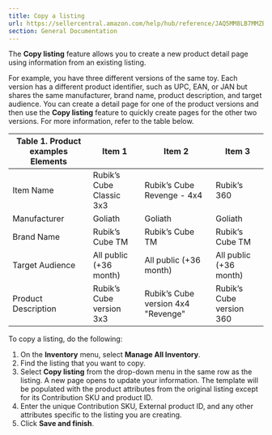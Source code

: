 ```yaml
---
title: Copy a listing
url: https://sellercentral.amazon.com/help/hub/reference/JAQ5MM8LB7MMZB7
section: General Documentation
---
```


The **Copy listing** feature allows you to create a new product detail page
using information from an existing listing.

For example, you have three different versions of the same toy. Each version
has a different product identifier, such as UPC, EAN, or JAN but shares the
same manufacturer, brand name, product description, and target audience. You
can create a detail page for one of the product versions and then use the
**Copy listing** feature to quickly create pages for the other two versions.
For more information, refer to the table below.

Table 1. Product examples Elements | Item 1 | Item 2 | Item 3  
---|---|---|---  
Item Name | Rubik’s Cube Classic 3x3 | Rubik’s Cube Revenge - 4x4 | Rubik’s 360  
Manufacturer  | Goliath  | Goliath  | Goliath   
Brand Name  | Rubik’s Cube TM | Rubik’s Cube TM | Rubik’s Cube TM  
Target Audience | All public (+36 month) | All public (+36 month) | All public (+36 month)  
Product Description | Rubik’s Cube version 3x3 | Rubik’s Cube version 4x4 "Revenge" | Rubik’s Cube version 360  
  
To copy a listing, do the following:

  

  1. On the **Inventory** menu, select **Manage All Inventory**.
  2. Find the listing that you want to copy.
  3. Select **Copy listing** from the drop-down menu in the same row as the listing. A new page opens to update your information. The template will be populated with the product attributes from the original listing except for its Contribution SKU and product ID.
  4. Enter the unique Contribution SKU, External product ID, and any other attributes specific to the listing you are creating.
  5. Click **Save and finish**.

